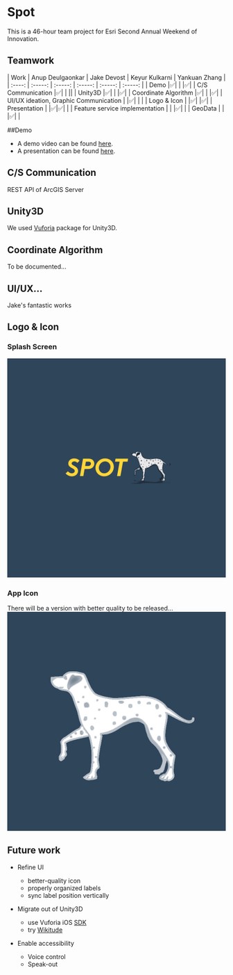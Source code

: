 # Spot

This is a 46-hour team project for Esri Second Annual Weekend of Innovation. 

## Teamwork 
| Work | Anup Deulgaonkar | Jake Devost | Keyur Kulkarni | Yankuan Zhang |
| :----: | :-----: | :-----: | :-----: | :-----: | :-----: |
| Demo |✅| | |✅|
| C/S Communication |✅| | ||
| Unity3D |✅| | |✅|
| Coordinate Algorithm |✅| | |✅|
| UI/UX ideation, Graphic Communication | |✅| | |
| Logo & Icon | |✅| |✅|
| Presentation | |✅|✅| |
| Feature service implementation | | |✅| |
| GeoData | | |✅| |

##Demo
- A demo video can be found [here](https://youtu.be/jD6eDb-i6jM).
- A presentation can be found [here](https://youtu.be/M4NN-aa8t5E).

## C/S Communication
REST API of ArcGIS Server 

## Unity3D
We used [Vuforia](https://developer.vuforia.com/) package for Unity3D.

## Coordinate Algorithm 
To be documented...

## UI/UX...
Jake's fantastic works

## Logo & Icon
### Splash Screen
![](splash.png)

### App Icon 
There will be a version with better quality to be released...
![](icon.jpg)


## Future work
- Refine UI
	- better-quality icon
	- properly organized labels
	- sync label position vertically

- Migrate out of Unity3D
	- use Vuforia iOS [SDK](https://developer.vuforia.com/downloads/sdk)
	- try [Wikitude](http://www.wikitude.com/)

- Enable accessibility
	- Voice control
	- Speak-out
